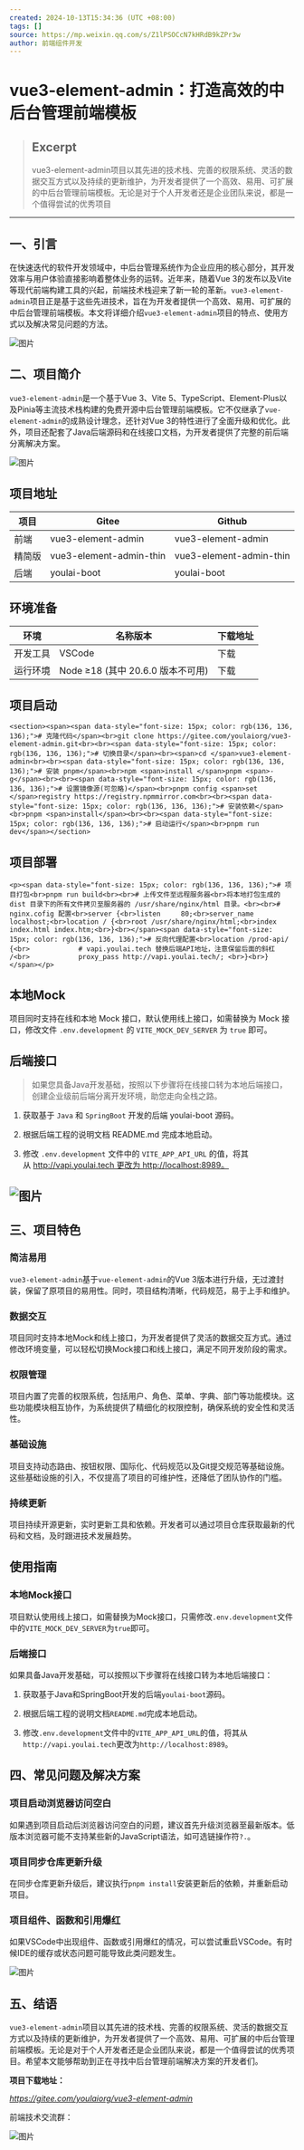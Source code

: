```yaml
---
created: 2024-10-13T15:34:36 (UTC +08:00)
tags: []
source: https://mp.weixin.qq.com/s/Z1lPSOCcN7kHRdB9kZPr3w
author: 前端组件开发
---
```


# vue3-element-admin：打造高效的中后台管理前端模板

> ## Excerpt
> vue3-element-admin项目以其先进的技术栈、完善的权限系统、灵活的数据交互方式以及持续的更新维护，为开发者提供了一个高效、易用、可扩展的中后台管理前端模板。无论是对于个人开发者还是企业团队来说，都是一个值得尝试的优秀项目

---
## 一、引言

在快速迭代的软件开发领域中，中后台管理系统作为企业应用的核心部分，其开发效率与用户体验直接影响着整体业务的运转。近年来，随着Vue 3的发布以及Vite等现代前端构建工具的兴起，前端技术栈迎来了新一轮的革新。`vue3-element-admin`项目正是基于这些先进技术，旨在为开发者提供一个高效、易用、可扩展的中后台管理前端模板。本文将详细介绍`vue3-element-admin`项目的特点、使用方式以及解决常见问题的方法。

![图片](https://mmbiz.qpic.cn/sz_mmbiz_png/ibFBuKmRxzo2Hxfpcb6uLG4s6H71w9ib6huEK8OupNtQNlgCk3TyDMicEkdJpxu8ib5q1ELxJhRRSicndzibUl5R0bxA/640?wx_fmt=png&from=appmsg&tp=webp&wxfrom=5&wx_lazy=1&wx_co=1)

## 二、项目简介

`vue3-element-admin`是一个基于Vue 3、Vite 5、TypeScript、Element-Plus以及Pinia等主流技术栈构建的免费开源中后台管理前端模板。它不仅继承了`vue-element-admin`的成熟设计理念，还针对Vue 3的特性进行了全面升级和优化。此外，项目还配套了Java后端源码和在线接口文档，为开发者提供了完整的前后端分离解决方案。

![图片](https://mmbiz.qpic.cn/sz_mmbiz_png/ibFBuKmRxzo2Hxfpcb6uLG4s6H71w9ib6hAA3t76JicJyJOXwMkHzlcfH2hKsWiaXZJwnj4RGBKUC33UQFOFJsqxog/640?wx_fmt=png&from=appmsg&tp=webp&wxfrom=5&wx_lazy=1&wx_co=1)

## 项目地址

| 项目 | Gitee | Github |
| --- | --- | --- |
| 前端 | vue3-element-admin | vue3-element-admin |
| 精简版 | vue3-element-admin-thin | vue3-element-admin-thin |
| 后端 | youlai-boot | youlai-boot |

## 环境准备

| 环境 | 名称版本 | 下载地址 |
| --- | --- | --- |
| 开发工具 | VSCode | 下载 |
| 运行环境 | Node ≥18 (其中 20.6.0 版本不可用) | 下载 |

## 项目启动  

```
<section><span><span data-style="font-size: 15px; color: rgb(136, 136, 136);"># 克隆代码</span><br>git clone https://gitee.com/youlaiorg/vue3-element-admin.git<br><br><span data-style="font-size: 15px; color: rgb(136, 136, 136);"># 切换目录</span><br><span>cd </span>vue3-element-admin<br><br><span data-style="font-size: 15px; color: rgb(136, 136, 136);"># 安装 pnpm</span><br>npm <span>install </span>pnpm <span>-g</span><br><br><span data-style="font-size: 15px; color: rgb(136, 136, 136);"># 设置镜像源(可忽略)</span><br>pnpm config <span>set </span>registry https://registry.npmmirror.com<br><br><span data-style="font-size: 15px; color: rgb(136, 136, 136);"># 安装依赖</span><br>pnpm <span>install</span><br><br><span data-style="font-size: 15px; color: rgb(136, 136, 136);"># 启动运行</span><br>pnpm run dev</span></section>
```

## 项目部署

```
<p><span data-style="font-size: 15px; color: rgb(136, 136, 136);"># 项目打包<br>pnpm run build<br><br># 上传文件至远程服务器<br>将本地打包生成的 dist 目录下的所有文件拷贝至服务器的 /usr/share/nginx/html 目录。<br><br># nginx.cofig 配置<br>server {<br>listen     80;<br>server_name  localhost;<br>location / {<br>root /usr/share/nginx/html;<br>index index.html index.htm;<br>}<br></span><span data-style="font-size: 15px; color: rgb(136, 136, 136);"># 反向代理配置<br>location /prod-api/ {<br>            # vapi.youlai.tech 替换后端API地址，注意保留后面的斜杠 /<br>            proxy_pass http://vapi.youlai.tech/; <br>}<br>}</span></p>
```

## 本地Mock

项目同时支持在线和本地 Mock 接口，默认使用线上接口，如需替换为 Mock 接口，修改文件 `.env.development` 的 `VITE_MOCK_DEV_SERVER` 为 `true` 即可。

## 后端接口

> 如果您具备Java开发基础，按照以下步骤将在线接口转为本地后端接口，创建企业级前后端分离开发环境，助您走向全栈之路。

1.  获取基于 `Java` 和 `SpringBoot` 开发的后端 youlai-boot 源码。
    
2.  根据后端工程的说明文档 README.md 完成本地启动。
    
3.  修改 `.env.development` 文件中的 `VITE_APP_API_URL` 的值，将其从 http://vapi.youlai.tech 更改为 http://localhost:8989。
    

## ![图片](https://mmbiz.qpic.cn/sz_mmbiz_png/ibFBuKmRxzo2Hxfpcb6uLG4s6H71w9ib6hecqzFmNGt9n67nSVq0gk1OZNKckBRJtPYw8JQOiaEzI65a90GWTfeqQ/640?wx_fmt=png&from=appmsg&tp=webp&wxfrom=5&wx_lazy=1&wx_co=1)

## 三、项目特色

### 简洁易用

`vue3-element-admin`基于`vue-element-admin`的Vue 3版本进行升级，无过渡封装，保留了原项目的易用性。同时，项目结构清晰，代码规范，易于上手和维护。

### 数据交互

项目同时支持本地Mock和线上接口，为开发者提供了灵活的数据交互方式。通过修改环境变量，可以轻松切换Mock接口和线上接口，满足不同开发阶段的需求。

### 权限管理

项目内置了完善的权限系统，包括用户、角色、菜单、字典、部门等功能模块。这些功能模块相互协作，为系统提供了精细化的权限控制，确保系统的安全性和灵活性。

### 基础设施

项目支持动态路由、按钮权限、国际化、代码规范以及Git提交规范等基础设施。这些基础设施的引入，不仅提高了项目的可维护性，还降低了团队协作的门槛。

### 持续更新

项目持续开源更新，实时更新工具和依赖。开发者可以通过项目仓库获取最新的代码和文档，及时跟进技术发展趋势。

## 使用指南

### 本地Mock接口

项目默认使用线上接口，如需替换为Mock接口，只需修改`.env.development`文件中的`VITE_MOCK_DEV_SERVER`为`true`即可。

### 后端接口

如果具备Java开发基础，可以按照以下步骤将在线接口转为本地后端接口：

1.  获取基于Java和SpringBoot开发的后端`youlai-boot`源码。
    
2.  根据后端工程的说明文档`README.md`完成本地启动。
    
3.  修改`.env.development`文件中的`VITE_APP_API_URL`的值，将其从`http://vapi.youlai.tech`更改为`http://localhost:8989`。
    

## 四、常见问题及解决方案

### 项目启动浏览器访问空白

如果遇到项目启动后浏览器访问空白的问题，建议首先升级浏览器至最新版本。低版本浏览器可能不支持某些新的JavaScript语法，如可选链操作符`?.`。

### 项目同步仓库更新升级

在同步仓库更新升级后，建议执行`pnpm install`安装更新后的依赖，并重新启动项目。

### 项目组件、函数和引用爆红

如果VSCode中出现组件、函数或引用爆红的情况，可以尝试重启VSCode。有时候IDE的缓存或状态问题可能导致此类问题发生。

![图片](https://mmbiz.qpic.cn/sz_mmbiz_png/ibFBuKmRxzo2Hxfpcb6uLG4s6H71w9ib6hJcKP2ibIm90sXYvMRYlJE4DJsVib9KArs9yr1rm63o5zGHw9WrZUSFNA/640?wx_fmt=png&from=appmsg&tp=webp&wxfrom=5&wx_lazy=1&wx_co=1)

## 五、结语

`vue3-element-admin`项目以其先进的技术栈、完善的权限系统、灵活的数据交互方式以及持续的更新维护，为开发者提供了一个高效、易用、可扩展的中后台管理前端模板。无论是对于个人开发者还是企业团队来说，都是一个值得尝试的优秀项目。希望本文能够帮助到正在寻找中后台管理前端解决方案的开发者们。

**项目下载地址：**

_https://gitee.com/youlaiorg/vue3-element-admin_

前端技术交流群：

![图片](https://mmbiz.qpic.cn/sz_mmbiz_jpg/ibFBuKmRxzo0ystbVGxNSjyckzsqE8pwgGxdzcWk3JCTP2aHSCznTn3NfRcphcM1vwwCibhIWib9JBibt50PnmVyDQ/640?wx_fmt=jpeg&from=appmsg&tp=webp&wxfrom=5&wx_lazy=1&wx_co=1)
